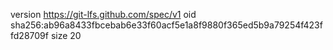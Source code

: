 version https://git-lfs.github.com/spec/v1
oid sha256:ab96a8433fbcebab6e33f60acf5e1a8f9880f365ed5b9a79254f423ffd28709f
size 20
